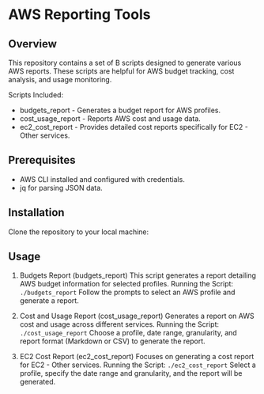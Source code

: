 
# AWS Reporting Tools
## Overview
This repository contains a set of B scripts designed to generate various AWS reports. These scripts are helpful for AWS budget tracking, cost analysis, and usage monitoring.

Scripts Included:
- budgets_report - Generates a budget report for AWS profiles.
- cost_usage_report - Reports AWS cost and usage data.
- ec2_cost_report - Provides detailed cost reports specifically for EC2 - Other services.

## Prerequisites
- AWS CLI installed and configured with credentials.
- jq for parsing JSON data.
## Installation
Clone the repository to your local machine:

## Usage
1. Budgets Report (budgets_report)
This script generates a report detailing AWS budget information for selected profiles.
Running the Script:
` ./budgets_report `
Follow the prompts to select an AWS profile and generate a report.

2. Cost and Usage Report (cost_usage_report)
Generates a report on AWS cost and usage across different services.
Running the Script:
`./cost_usage_report`
Choose a profile, date range, granularity, and report format (Markdown or CSV) to generate the report.

3. EC2 Cost Report (ec2_cost_report)
Focuses on generating a cost report for EC2 - Other services.
Running the Script:
`./ec2_cost_report`
Select a profile, specify the date range and granularity, and the report will be generated.
